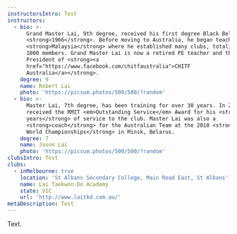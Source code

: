 ```yaml
---
instructorsIntro: Test
instructors:
  - bio: >-
      Grand Master Lai, 9th degree, received his first degree Black Belt in
      <strong>1966</strong>. Before moving to Australia, he began teaching in
      <strong>Malaysia</strong> where he established many clubs, totalising over
      1000 members. Grand Master Lai is now a retired PE teacher and the
      President of <strong><a
      href="https://www.facebook.com/chitfaustralia">CHITF
      Australia</a></strong>.
    degree: 9
    name: Robert Lai
    photo: 'https://picsum.photos/500/500/?random'
  - bio: >-
      Master Lai, 7th degree, has been training for over 30 years. In 2013, he
      received the RMIT <em>Outstanding Service</em> Award for his <strong>20
      years</strong> of service to the club. Master Lai was also a
      <strong>coach</strong> for the Australian Team at the 2010 <strong>ITF
      World Championships</strong> in Minsk, Belarus.
    degree: 7
    name: Jason Lai
    photo: 'https://picsum.photos/500/500/?random'
clubsIntro: Test
clubs:
  - inMelbourne: true
    location: 'St Albans Secondary College, Main Road East, St Albans'
    name: Lai Taekwon-Do Academy
    state: VIC
    url: 'http://www.laitkd.com.au/'
metaDescription: Test
---
```

Text.
